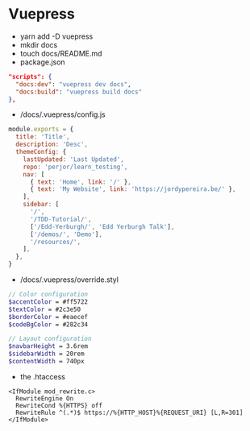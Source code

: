 # Vuepress

- yarn add -D vuepress
- mkdir docs
- touch docs/README.md
- package.json

```json
"scripts": {
  "docs:dev": "vuepress dev docs",
  "docs:build": "vuepress build docs"
},
```

- /docs/.vuepress/config.js

```js
module.exports = {
  title: 'Title',
  description: 'Desc',
  themeConfig: {
    lastUpdated: 'Last Updated',
    repo: 'perjor/learn_testing',
    nav: [
      { text: 'Home', link: '/' },
      { text: 'My Website', link: 'https://jordypereira.be/' },
    ],
    sidebar: [
      '/',
      '/TDD-Tutorial/',
      ['/Edd-Yerburgh/', 'Edd Yerburgh Talk'],
      ['/demos/', 'Demo'],
      '/resources/',
    ],
  },
}
```

- /docs/.vuepress/override.styl

```scss
// Color configuration
$accentColor = #ff5722
$textColor = #2c3e50
$borderColor = #eaecef
$codeBgColor = #282c34

// Layout configuration
$navbarHeight = 3.6rem
$sidebarWidth = 20rem
$contentWidth = 740px
```

- the .htaccess

```htaccess
<IfModule mod_rewrite.c>
  RewriteEngine On
  RewriteCond %{HTTPS} off
  RewriteRule ^(.*)$ https://%{HTTP_HOST}%{REQUEST_URI} [L,R=301]
</IfModule>
```

